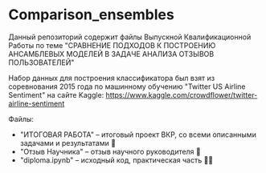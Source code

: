 # Comparison_ensembles

Данный репозиторий содержит файлы Выпускной Квалификационной Работы
по теме "СРАВНЕНИЕ ПОДХОДОВ К ПОСТРОЕНИЮ АНСАМБЛЕВЫХ МОДЕЛЕЙ В ЗАДАЧЕ АНАЛИЗА ОТЗЫВОВ ПОЛЬЗОВАТЕЛЕЙ" 

Набор данных для построения классификатора был взят из соревнования 2015 года по машинному обучению "Twitter US Airline Sentiment" на сайте Kaggle: https://www.kaggle.com/crowdflower/twitter-airline-sentiment

Файлы:
- "ИТОГОВАЯ РАБОТА" – итоговый проект ВКР, со всеми описанными задачами и результатами 🚀
- "Отзыв Научника" – отзыв научного руководителя 🥳
- "diploma.ipynb" – исходный код, практическая часть 👨‍🎓
